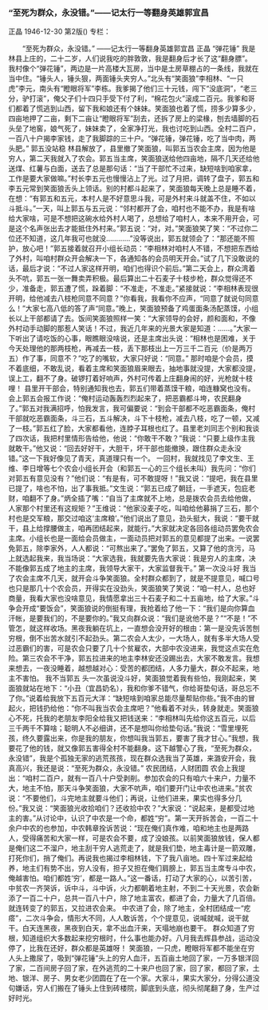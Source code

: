 ### “至死为群众，永没错。”——记太行一等翻身英雄郭宜昌
正晶
1946-12-30
第2版()
专栏：

　　“至死为群众，永没错。”
    ——记太行一等翻身英雄郭宜昌
    正晶
    “弹花锤”
    我是林县上庄的，二十二岁，人们说我吃的胖敦敦，我是翻身后才长了这“翻身膘”。
    我村像个“弹花锤”，两边是一片高楼大瓦房，当中是土房草棚占的一条线，我就在当中住。“锤头人，锤头狠，两面锤头夹穷人。”北头有“笑面狼”李相林、“一只虎”李元，南头有“瞪眼将军”李栋。我爹揭了他们三十元钱，闯下“没底洞”，“老三分，驴打滚”，俺父子们十四只手受下付了利，“棉花包火”滚成二百元。我爹和哥们都着了慌逃到山西，留下我和娘还有个妹妹。笑面狼也着了慌，捞多少算多少，四亩地押了二亩，剩下二亩让“瞪眼将军”刮去，还拆了房上的梁椽，刨去墙脚的石头垒了地窖，娘气死了，妹妹卖了，全家净打光，我也讨吃到山西。全村二百户，一百八十户揭李家钱，走了我脚踪的三十户。“弹花锤，弹花锤，吃了当中肉，两头肥。”
    郭五没站稳
    林县解放了，县里撤了笑面狼，叫郭五当农会主席，因为他是穷人，第二天我就入了农会。郭五当主席，笑面狼送给他四亩地，隔不几天还给他送煤、红薯与白面，送去了总是那句话：“当了干部忙不过来，缺短啥到咱家拿，工作是要大家做嘛。”村长李五元也慢慢沾上了光。过了月把，调转了盘子，郭五和李五元常到笑面狼舌头上领话。别的村都斗起来了，笑面狼每天晚上总是睡不着，在想：“有郭五和五元，本村人是不好意思斗我，可是外村来斗就盖不住，不如以斗抵斗。”一天，叫上郭五与五元说：“邻村都开了会，咱村也不能不办，我是有啥给大家啥，可是不想把这碗水给外村人喝了，总想给了咱村人，本来不用开会，可是这个名声张出去才能抵住外村来。”郭五说：“对，对。”笑面狼笑了笑：“不过你二位还不知道，这几年我可也就没…………”没等说出，郭五就领会了：“那还能不照护，放心吧！”郭五接着就召开小组长动员：“李相林对咱村人不错，不想把东西给了外村，叫咱村群众开会解决一下，各通知各的会员明天开会。”试了几下没敢说的话，最后才说：“不过人家这样开明，咱们也得识个前后。”第二天会上，群众湾着头不吭，郭五一张一舞卖弄积极。最后算出二十石麦子十枝步枪，群众觉得还不少，准备走，郭五遭了慌，跺着脚：“不准走，不准走。”紧接就说：“李相林表现很开明，给他减去八枝枪同意不同意？”你看我，我看你不应声，“同意了就说句同意么！”大家七高八低的答了声“同意。”晚上，笑面狼预备了鸡蛋面条汤配蒸馍，小组长以上干部都请了去。饭间笑面狼照样一笑：“大家领导的会好，颜和面和，不像外村动手动脚的那惹人笑话！不过，我近几年来的光景大家是知道：……。”大家一下听出了请吃饭的心事，眼瞧眼没啥说，还是主席出头说：“相林也是困难，关于今天处理他的那两枝枪，再减去一枝，丢下那枝出上一万三千二百元（价是两万五）作了事，同意不？”吃了的嘴软，大家只好说：“同意。”
    那时咱是个会员，摸不着底细，不敢乱说，看着主席和笑面狼眉来眼去，抽地事就没提，大家都没提，误上工，翻不了身。破锣打着好响声，外村可传着上庄翻身闹的好，光枪就十枝哩！
    县里开干部会，特别通知我也去，郭五们带着蒸馍干粮，咱连糠窝也没有。会上郭五会报工作说：“俺村运动轰轰烈烈起来了，把恶霸都斗垮，农民翻身了。”郭五对我满招呼，怕我发言，我可偏要说：“到会干部都不吃恶霸面条，俺村干部就吃恶霸面条，斗三石，五斗解决，斗下十枝枪，减去八枝，吃了一顿，又减了一枝。”郭五红了脸，大家都看他，连脖子耳根也红了。县里老刘同志个别和我谈了四次话，我把村里情形告给他，他说：“你敢干不敢？”我说：“只要上级作主我就敢干。”他又说：“回去好好干，大胆干，坏干部也能撤换，跟住群众走永没错。”这一下我好像见了青天，真道理只有一个。
    一回村，我就找见了李文生、王维、李日增等七个农会小组长开会（和郭五一心的三个组长未叫）我先问：“你们对郭五有意见没有？”他们说：“有是有，可不敢提呀！”我又说：“提吧，我在县里已提了，啥也不怕，出了事我抵。”文生说：“郭五已成了朝廷，一手遮天，包庇老财，咱翻不了身。”炳全插了嘴：“自当了主席就不上地，总是拨农会员去给他做，人家那个村里还有这规矩？”王维说：“他家没麦子吃，叫咱给他募捐了三石，那个村也是交军粮，那交过咱这‘主席粮’。”他们说出了意见，劲头挺大，我说：“要干就干，县上给撑腰做主，咱再团结起来，就能行。”大家就决定各回各组动员罢免农会主席。小组长也是一面给会员做主，一面动员把对郭五的意见都提了出来。一说罢免郭五，除李家外，人人都说：“可熬出来了。”罢免了郭五，又算了他的贪污，马上就选起我来，我当场说：“大家选我，我就要先告大家说：我是穷人的主席，决不能像郭五成了地主的主席，我领导大家干，大家监督我干。”
    第一次没斗好
    我当了农会主席不几天，就开会斗争笑面狼。全村群众都到了，就是不提意见，喊口号也只是那几十个农会员，开得实在没劲头，笑面狼笑了笑说：“咱一村人，总也好商量，我看大家也没啥意见，我情愿拿出三十石麦子和二十五亩地，给了大家。”斗争会开成“要饭会”，笑面狼说的倒挺有理，我抢着给了他一下：“我们是向你算血汗帐，是要我们的，不是要你的。”我又向群众说：“我们是讹他不是？”“不是！”不管怎，就这样收场。黑夜我躺在坑上，一直想会没开好的根由：第一是没先诉苦刨穷根，倒不出苦水就引不起劲头。第二农会人太少，一大场人，就有多半大场人受过恶霸们的害，可是农会只要了几十个贫雇农，大部中农没进来，我觉这点实在危险。第三农会不干净，郭五拉进来的地主李林安还没踢出去，大家不敢发言。我想来想去，一夜没睡着，越想越对心：受苦的都团结，人多力量大，群众不起来，地主不害怕。
    我不当郭五
    头一次虽说没斗好，笑面狼觉着我有些怕，我刚起来，笑面狼就站在地下：“小丑（宜昌奶名），我和你爹不错气，你给哥垫句话，哥总忘不了你。”说着给我放下五百元大洋：“缺短啥到咱家总能尽量帮贴你些。”我不由的冒起火，把钱扔给他：“你不叫我当农会主席吧？”他看着不对头，转身就走。笑面狼心不死，托我的老朋友李阳全给我又把钱送来：“李相林叫先给你这五百元，以后三千两千不算啥；聪明人不必细讲，还不是想叫你给垫句话。”我说：“雪里埋死孩，终久要露出来，你是我的朋友，你想叫我当郭五，要害了我才甘心。”我想，我要花了他的钱，就又像郭五害得全村不能翻身。这下越警心了我，“至死为群众，永没错”，我是个孤独无家的逃荒孩孩，现在群众选我当了英雄，来潞安开会，我真高兴，我还是说：“至死为群众，永没错。”
    农民团结，人财团圆
    农会上我提出：“咱村二百户，就有一百八十户受剥削。参加农会的只有咱六十来户，力量不大，地主不怕，那天斗争笑面狼，大家不吭声，咱们要开门让中农也进来。”贫农说：“不要他们，斗完地主就要斗他们；再说，让他们进来，果实也得多分几份。”我又说：“笑面狼光收拾咱们？还收拾中农？”大家说：“说起来，是都受过地主的害。”从讨论中，认识了中农是一个命，都姓“穷”。第一天开拆苦会，一百二十余户中农的也参加，中农韩章拴诉苦说：“现在俺们真作难，咱和地主也是两路人，受得痛苦和大家一样，可是农会不要，成了没娘孩。以前笑面狼放钱，保人都是俺们这二不溜户，地主刮干穷人逃荒走了，就是我们垫，地主毒计是一箭双雕，打死你们，捎了俺们。再说我也揭过李相林钱，下了我八亩地。四十军过来起给养，地主们有势不出，穷人没有，担子又担在俺们肩膀上，郭五当主席专斗中农，俺越害怕。咱们都姓‘穷’，都是一路人。”这一番话，打动了大家的心，以苦引苦，中贫农一齐哭诉，诉中斗，斗中诉，火力都朝着地主射，不到二十天光景，农会新添了一百二十户，总共一百八十户，除了地主富农，都进了会，力量大了几百倍。就连转变了的郭五，又拉进农会来。
    中农进了会，除了地主，全村团结成一“疙瘩”，二次斗争会，情形大不同，人人敢诉苦，个个提意见，说喊就喊，说干就干。白天连黑夜，黑夜到白天，拿不出血汗来，天塌地崩也要干。
    群众知道了穷根，知道组织大多数起来挖穷根时，什么事也能办好。八月我去辉县参战，运动没停了，比我在还好，群众都是英雄呀！
    笑面狼，一只虎，瞪眼将军都不能坐在穷人头上撒尿了，吸到“弹花锤”头上的穷人血汗，五百亩土地回了家，一万多银洋回了家，二百间房子回了家，在外逃荒的二十来户也回了家，回了家，都回了家，土地、银洋、房子、男女老少团圆在了在一个家。大家斗，果实大家分，分得公道没句嫌话，穷人们搬在了锤头上住到砖楼院，脚底到头底，彻头彻尾翻了身，生产过好时光。
